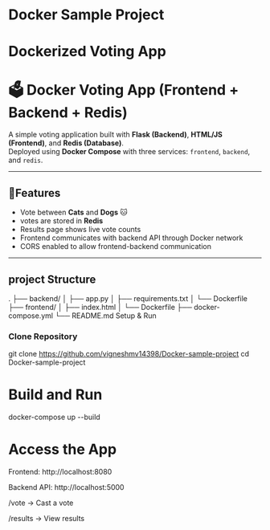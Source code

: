# Docker Sample Project
# Dockerized Voting App

# 🗳️ Docker Voting App (Frontend + Backend + Redis)

A simple voting application built with **Flask (Backend)**, **HTML/JS (Frontend)**, and **Redis (Database)**.  
Deployed using **Docker Compose** with three services: `frontend`, `backend`, and `redis`.

---

## 🚀Features
- Vote between **Cats** and **Dogs** 🐱
- votes are stored in **Redis**
- Results page shows live vote counts
- Frontend communicates with backend API through Docker network
- CORS enabled to allow frontend-backend communication

---

## project Structure
.
├── backend/
│ ├── app.py
│ ├── requirements.txt
│ └── Dockerfile
├── frontend/
│ ├── index.html
│ └── Dockerfile
├── docker-compose.yml
└── README.md
Setup & Run

### Clone Repository

git clone https://github.com/vigneshmv14398/Docker-sample-project
cd Docker-sample-project

# Build and Run
docker-compose up --build

# Access the App

Frontend: http://localhost:8080

Backend API: http://localhost:5000

/vote → Cast a vote

/results → View results
